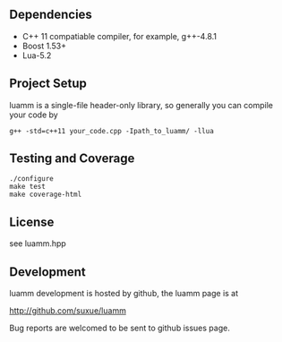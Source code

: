 Dependencies
------------

* C++ 11 compatiable compiler, for example, g++-4.8.1
* Boost 1.53+
* Lua-5.2

Project Setup
--------------

luamm is a single-file header-only library, so generally you can compile
your code by

    g++ -std=c++11 your_code.cpp -Ipath_to_luamm/ -llua

Testing and Coverage
--------------------

    ./configure
    make test
    make coverage-html

License
--------

see luamm.hpp

Development
-----------

luamm development is hosted by github, the luamm page is at

http://github.com/suxue/luamm

Bug reports are welcomed to be sent to github issues page.
